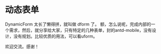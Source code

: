 # 动态表单

DynamicForm 太长了懒得拼，就叫做 dform 了。
额，怎么说呢，完成内部的一个需求，然后，就分享给大家，只有特定的几种表单，封的antd-mobile，没有设计，没有规划。比较优质的用法，可以看uform。

欢迎交流。感谢！

<code src="./demo/index.tsx" />

#

<code src="./DynamicForm.tsx" />
